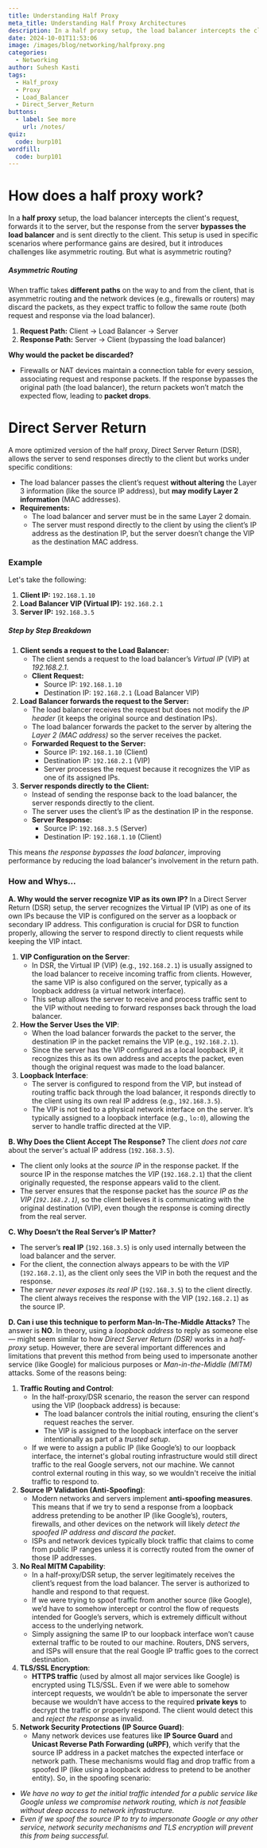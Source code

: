 ```yaml
---
title: Understanding Half Proxy
meta_title: Understanding Half Proxy Architectures
description: In a half proxy setup, the load balancer intercepts the client's request, forwards it to the server, but the response from the server bypasses the load balancer and is sent directly to the client. This setup is used in specific scenarios where performance gains are desired, but it introduces challenges like asymmetric routing. But what is asymmetric routing? 
date: 2024-10-01T11:53:06
image: /images/blog/networking/halfproxy.png
categories:
  - Networking
author: Suhesh Kasti
tags:
  - Half_proxy
  - Proxy
  - Load_Balancer
  - Direct_Server_Return
buttons:
  - label: See more
    url: /notes/
quiz:
  code: burp101
wordfill:
  code: burp101
---
```


# How does a half proxy work?
In a **half proxy** setup, the load balancer intercepts the client's request, forwards it to the server, but the response from the server **bypasses the load balancer** and is sent directly to the client. This setup is used in specific scenarios where performance gains are desired, but it introduces challenges like asymmetric routing.  But what is asymmetric routing? 
##### Asymmetric Routing
When traffic takes **different paths** on the way to and from the client, that is asymmetric routing and the network devices (e.g., firewalls or routers) may discard the packets, as they expect traffic to follow the same route (both request and response via the load balancer).
1. **Request Path:** Client → Load Balancer → Server
2. **Response Path:** Server → Client (bypassing the load balancer)

**Why would the packet be discarded?**
- Firewalls or NAT devices maintain a connection table for every session, associating request and response packets. If the response bypasses the original path (the load balancer), the return packets won’t match the expected flow, leading to **packet drops**.

# Direct Server Return
A more optimized version of the half proxy, Direct Server Return (DSR), allows the server to send responses directly to the client but works under specific conditions:
- The load balancer passes the client’s request **without altering** the Layer 3 information (like the source IP address), but **may modify Layer 2 information** (MAC addresses).
- **Requirements:**
    - The load balancer and server must be in the same Layer 2 domain.
    - The server must respond directly to the client by using the client’s IP address as the destination IP, but the server doesn’t change the VIP as the destination MAC address.
    
### Example
Let's take the following:
1. **Client IP:** `192.168.1.10`
2. **Load Balancer VIP (Virtual IP):** `192.168.2.1`
3. **Server IP:** `192.168.3.5`
##### Step by Step Breakdown
1. **Client sends a request to the Load Balancer:**
    - The client sends a request to the load balancer’s *Virtual IP* (VIP) at *192.168.2.1*.
    - **Client Request:**
        - Source IP: `192.168.1.10`
        - Destination IP: `192.168.2.1` (Load Balancer VIP)
2. **Load Balancer forwards the request to the Server:**
    - The load balancer receives the request but does not modify the *IP header* (it keeps the original source and destination IPs).
    - The load balancer forwards the packet to the server by altering the *Layer 2 (MAC address)* so the server receives the packet.
    - **Forwarded Request to the Server:**
        - Source IP: `192.168.1.10` (Client)
        - Destination IP: `192.168.2.1` (VIP)
        - Server processes the request because it recognizes the VIP as one of its assigned IPs.
3. **Server responds directly to the Client:**
    - Instead of sending the response back to the load balancer, the server responds directly to the client.
    - The server uses the client’s IP as the destination IP in the response.
    - **Server Response:**
        - Source IP: `192.168.3.5` (Server)
        - Destination IP: `192.168.1.10` (Client)

This means *the response bypasses the load balancer*, improving performance by reducing the load balancer's involvement in the return path.
### How and Whys...
**A. Why would the server recognize VIP as its own IP?**
In a Direct Server Return (DSR) setup, the server recognizes the Virtual IP (VIP) as one of its own IPs because the VIP is configured on the server as a loopback or secondary IP address. This configuration is crucial for DSR to function properly, allowing the server to respond directly to client requests while keeping the VIP intact.
1. **VIP Configuration on the Server**:
    - In DSR, the Virtual IP (VIP) (e.g., `192.168.2.1`) is usually assigned to the load balancer to receive incoming traffic from clients. However, the same VIP is also configured on the server, typically as a loopback address (a virtual network interface).
    - This setup allows the server to receive and process traffic sent to the VIP without needing to forward responses back through the load balancer.
2. **How the Server Uses the VIP**:
    - When the load balancer forwards the packet to the server, the destination IP in the packet remains the VIP (e.g., `192.168.2.1`).
    - Since the server has the VIP configured as a local loopback IP, it recognizes this as its own address and accepts the packet, even though the original request was made to the load balancer.
3. **Loopback Interface**:
    - The server is configured to respond from the VIP, but instead of routing traffic back through the load balancer, it responds directly to the client using its own real IP address (e.g., `192.168.3.5`).
    - The VIP is not tied to a physical network interface on the server. It’s typically assigned to a loopback interface (e.g., `lo:0`), allowing the server to handle traffic directed at the VIP.
    
**B. Why Does the Client Accept The Response?**
 The client *does not care* about the server's actual IP address (`192.168.3.5`).
- The client only looks at the *source IP* in the response packet. If the source IP in the response matches the *VIP* (`192.168.2.1`) that the client originally requested, the response appears valid to the client.
- The server ensures that the response packet has the *source IP as the VIP (`192.168.2.1`)*, so the client believes it is communicating with the original destination (VIP), even though the response is coming directly from the real server.
  
**C. Why Doesn’t the Real Server’s IP Matter?**
- The server’s **real IP** (`192.168.3.5`) is only used internally between the load balancer and the server.
- For the client, the connection always appears to be with the *VIP* (`192.168.2.1`), as the client only sees the VIP in both the request and the response.
- The *server never exposes its real IP* (`192.168.3.5`) to the client directly. The client always receives the response with the VIP (`192.168.2.1`) as the source IP.
  
**D. Can i use this technique to perform Man-In-The-Middle Attacks?**
The answer is **NO**. In theory, using a *loopback address* to reply as someone else — might seem similar to how *Direct Server Return (DSR)* works in a *half-proxy* setup. However, there are several important differences and limitations that prevent this method from being used to impersonate another service (like Google) for malicious purposes or *Man-in-the-Middle (MITM)* attacks. Some of the reasons being:
1. **Traffic Routing and Control**:
    - In the half-proxy/DSR scenario, the reason the server can respond using the VIP (loopback address) is because:
        - The load balancer controls the initial routing, ensuring the client's request reaches the server.
        - The VIP is assigned to the loopback interface on the server intentionally as part of a *trusted setup*.
    - If we were to assign a public IP (like Google’s) to our loopback interface, the internet's global routing infrastructure would still direct traffic to the real Google servers, not our machine. We cannot control external routing in this way, so we wouldn't receive the initial traffic to respond to.
2. **Source IP Validation (Anti-Spoofing)**:
    - Modern networks and servers implement **anti-spoofing measures**. This means that if we try to send a response from a loopback address pretending to be another IP (like Google’s), routers, firewalls, and other devices on the network will likely *detect the spoofed IP address and discard the packet*.
    - ISPs and network devices typically block traffic that claims to come from public IP ranges unless it is correctly routed from the owner of those IP addresses.
3. **No Real MITM Capability**:
    - In a half-proxy/DSR setup, the server legitimately receives the client’s request from the load balancer. The server is authorized to handle and respond to that request.
    - If we were trying to spoof traffic from another source (like Google), we’d have to somehow intercept or control the flow of requests intended for Google’s servers, which is extremely difficult without access to the underlying network.
    - Simply assigning the same IP to our loopback interface won’t cause external traffic to be routed to our machine. Routers, DNS servers, and ISPs will ensure that the real Google IP traffic goes to the correct destination.
4. **TLS/SSL Encryption**:
    - **HTTPS traffic** (used by almost all major services like Google) is encrypted using TLS/SSL. Even if we were able to somehow intercept requests, we wouldn’t be able to impersonate the server because we wouldn’t have access to the required **private keys** to decrypt the traffic or properly respond. The client would detect this and *reject the response* as invalid.
5. **Network Security Protections (IP Source Guard)**:
    - Many network devices use features like **IP Source Guard** and **Unicast Reverse Path Forwarding (uRPF)**, which verify that the source IP address in a packet matches the expected interface or network path. These mechanisms would flag and drop traffic from a spoofed IP (like using a loopback address to pretend to be another entity).
So, in the spoofing scenario:
- *We have no way to get the initial traffic intended for a public service like Google unless we compromise network routing, which is not feasible without deep access to network infrastructure.*
- *Even if we spoof the source IP to try to impersonate Google or any other service, network security mechanisms and TLS encryption will prevent this from being successful.*

